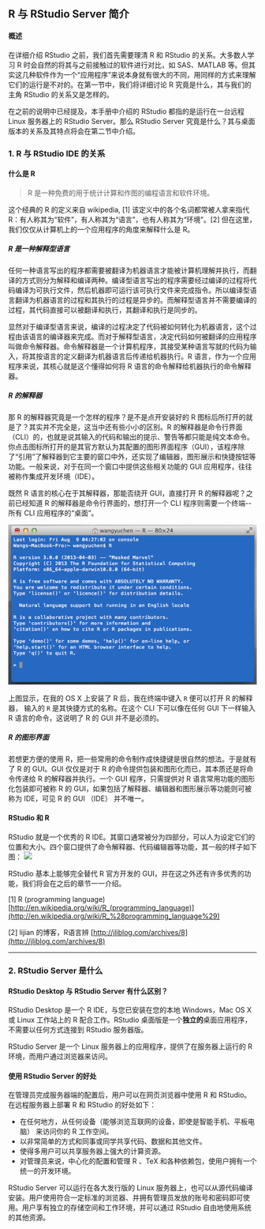 ## R 与 RStudio Server 简介

#### 概述

在详细介绍 RStudio 之前，我们首先需要理清 R 和 RStudio 的关系。大多数人学习 R 时会自然的将其与之前接触过的软件进行对比，如 SAS、MATLAB 等。但其实这几种软件作为一个“应用程序”来说本身就有很大的不同，用同样的方式来理解它们的运行是不对的。在第一节中，我们将详细讨论 R 究竟是什么，其与我们的主角 RStudio 的关系又是怎样的。

在之前的说明中已经提及，本手册中介绍的 RStudio 都指的是运行在一台远程 Linux 服务器上的 RStudio Server。那么 RStudio Server 究竟是什么？其与桌面版本的关系及其特点将会在第二节中介绍。

### 1. R 与 RStudio IDE 的关系
#### 什么是 R
> R 是一种免费的用于统计计算和作图的编程语言和软件环境。

这个经典的 R 的定义来自 wikipedia, [1] 该定义中的各个名词都常被人拿来指代 R：有人称其为“软件”，有人称其为“语言”，也有人称其为“环境”。[2] 但在这里，我们仅仅从计算机上的一个应用程序的角度来解释什么是 R。

##### R 是一种解释型语言
任何一种语言写出的程序都需要被翻译为机器语言才能被计算机理解并执行，而翻译的方式则分为解释和编译两种。编译型语言写出的程序需要经过编译的过程将代码编译为可执行文件，然后机器即可运行该可执行文件来完成指令。所以编译型语言翻译为机器语言的过程和其执行的过程是异步的。而解释型语言并不需要编译的过程，其代码直接可以被翻译和执行，其翻译和执行是同步的。

显然对于编译型语言来说，编译的过程决定了代码被如何转化为机器语言，这个过程由该语言的编译器来完成。而对于解释型语言，决定代码如何被翻译的应用程序叫做命令解释器。命令解释器是一个计算机程序，其接受某种语言写就的代码为输入，将其按语言的定义翻译为机器语言后传递给机器执行。R 语言，作为一个应用程序来说，其核心就是这个懂得如何将 R 语言的命令解释给机器执行的命令解释器。


##### R 的解释器
那 R 的解释器究竟是一个怎样的程序？是不是点开安装好的 R 图标后所打开的就是了？其实并不完全是，这当中还有些小小的区别。R 的解释器是命令行界面（CLI）的，也就是说其输入的代码和输出的提示、警告等都只能是纯文本命令。你点击图标所打开的是其官方默认为其配置的图形界面程序（GUI），该程序除了“引用”了解释器到它主要的窗口中外，还实现了编辑器，图形展示和快捷按钮等功能。一般来说，对于在同一个窗口中提供这些相关功能的 GUI 应用程序，往往被称作集成开发环境（IDE）。

既然 R 语言的核心在于其解释器，那能否绕开 GUI，直接打开 R 的解释器呢？之前已经知道 R 的解释器是命令行界面的，想打开一个 CLI 程序则需要一个终端--所有 CLI 应用程序的“桌面”。

![](fig/cli.png)


上图显示，在我的 OS X 上安装了 R 后，我在终端中键入 `R` 便可以打开 R 的解释器， 输入的 `R` 是其快捷方式的名称。在这个 CLI 下可以像在任何 GUI 下一样输入 R 语言的命令，这说明了 R 的 GUI 并不是必须的。

##### R 的图形界面
若想更方便的使用 R，把一些常用的命令制作成快捷键是很自然的想法。于是就有了 R 的 GUI。GUI 仅仅是对于 R 的命令提供包装和图形化而已，其本质还是将命令传递给 R 的解释器并执行。一个 GUI 程序，只需提供对 R 语言常用功能的图形化包装即可被称 R 的 GUI，如果包括了解释器、编辑器和图形展示等功能则可被称为 IDE，可见 R 的 GUI （IDE） 并不唯一。

#### RStudio 和 R
RStudio 就是一个优秀的 R IDE。其窗口通常被分为四部分，可以人为设定它们的位置和大小。四个窗口提供了命令解释器、代码编辑器等功能，其一般的样子如下图：
![](http://www.rstudio.com/images/screenshots/rstudio-web.png)

RStudio 基本上能够完全替代 R 官方开发的 GUI，并在这之外还有许多优秀的功能，我们将会在之后的章节一一介绍。

[1] R (programming language) [http://en.wikipedia.org/wiki/R_(programming_language)](http://en.wikipedia.org/wiki/R_%28programming_language%29)

[2] lijian 的博客，R语言辨 [http://jliblog.com/archives/8](http://jliblog.com/archives/8)

---

### 2. RStudio Server 是什么

#### RStudio Desktop 与 RStudio Server 有什么区别？
RStudio Desktop 是一个 R IDE，与您已安装在您的本地 Windows，Mac OS X 或 Linux 工作站上的 R 配合工作。RStudio 桌面版是一个**独立的**桌面应用程序，不需要以任何方式连接到 RStudio 服务器版。

RStudio Server 是一个 Linux 服务器上的应用程序，提供了在服务器上运行的 R 环境，而用户通过浏览器来访问。


#### 使用 RStudio Server 的好处
在管理员完成服务器端的配置后，用户可以在网页浏览器中使用 R 和 RStudio。在远程服务器上部署 R 和 RStudio 的好处如下：

* 在任何地方，从任何设备（能够浏览互联网的设备，即使是智能手机、平板电脑） 来访问你的 R 工作空间。
* 以非常简单的方式和同事或同学共享代码、数据和其他文件。
* 使得多用户可以共享服务器上强大的计算资源。
* 对管理员来说，中心化的配置和管理 R 、TeX 和各种依赖包，使用户拥有一个统一的开发环境。

RStudio Server 可以运行在各大发行版的 Linux 服务器上，也可以从源代码编译安装。用户使用符合一定标准的浏览器、并拥有管理员发放的账号和密码即可使用。用户享有独立的存储空间和工作环境，并可以通过 RStudio 自由地使用系统的其他资源。



